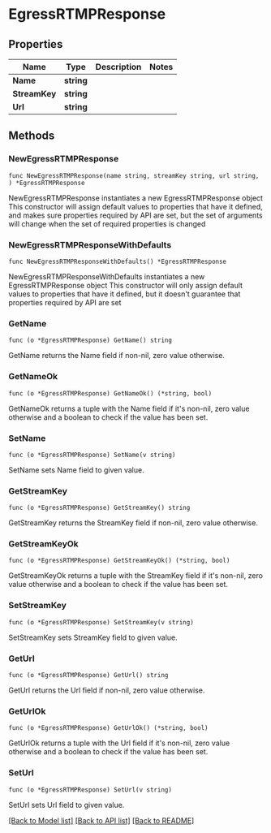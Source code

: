 # EgressRTMPResponse

## Properties

Name | Type | Description | Notes
------------ | ------------- | ------------- | -------------
**Name** | **string** |  | 
**StreamKey** | **string** |  | 
**Url** | **string** |  | 

## Methods

### NewEgressRTMPResponse

`func NewEgressRTMPResponse(name string, streamKey string, url string, ) *EgressRTMPResponse`

NewEgressRTMPResponse instantiates a new EgressRTMPResponse object
This constructor will assign default values to properties that have it defined,
and makes sure properties required by API are set, but the set of arguments
will change when the set of required properties is changed

### NewEgressRTMPResponseWithDefaults

`func NewEgressRTMPResponseWithDefaults() *EgressRTMPResponse`

NewEgressRTMPResponseWithDefaults instantiates a new EgressRTMPResponse object
This constructor will only assign default values to properties that have it defined,
but it doesn't guarantee that properties required by API are set

### GetName

`func (o *EgressRTMPResponse) GetName() string`

GetName returns the Name field if non-nil, zero value otherwise.

### GetNameOk

`func (o *EgressRTMPResponse) GetNameOk() (*string, bool)`

GetNameOk returns a tuple with the Name field if it's non-nil, zero value otherwise
and a boolean to check if the value has been set.

### SetName

`func (o *EgressRTMPResponse) SetName(v string)`

SetName sets Name field to given value.


### GetStreamKey

`func (o *EgressRTMPResponse) GetStreamKey() string`

GetStreamKey returns the StreamKey field if non-nil, zero value otherwise.

### GetStreamKeyOk

`func (o *EgressRTMPResponse) GetStreamKeyOk() (*string, bool)`

GetStreamKeyOk returns a tuple with the StreamKey field if it's non-nil, zero value otherwise
and a boolean to check if the value has been set.

### SetStreamKey

`func (o *EgressRTMPResponse) SetStreamKey(v string)`

SetStreamKey sets StreamKey field to given value.


### GetUrl

`func (o *EgressRTMPResponse) GetUrl() string`

GetUrl returns the Url field if non-nil, zero value otherwise.

### GetUrlOk

`func (o *EgressRTMPResponse) GetUrlOk() (*string, bool)`

GetUrlOk returns a tuple with the Url field if it's non-nil, zero value otherwise
and a boolean to check if the value has been set.

### SetUrl

`func (o *EgressRTMPResponse) SetUrl(v string)`

SetUrl sets Url field to given value.



[[Back to Model list]](../README.md#documentation-for-models) [[Back to API list]](../README.md#documentation-for-api-endpoints) [[Back to README]](../README.md)


